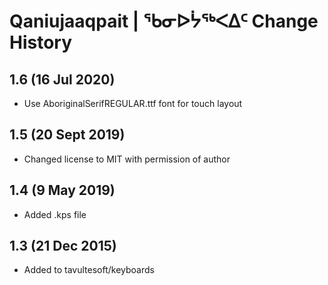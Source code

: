 Qaniujaaqpait | ᖃᓂᐅᔮᖅᐸᐃᑦ Change History
==================================

1.6 (16 Jul 2020)
-----------------
* Use AboriginalSerifREGULAR.ttf font for touch layout

1.5 (20 Sept 2019)
---------------
* Changed license to MIT with permission of author

1.4 (9 May 2019)
---------------
* Added .kps file

1.3 (21 Dec 2015)
-----------------
* Added to tavultesoft/keyboards
